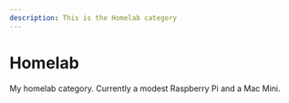 ```yaml
---
description: This is the Homelab category
---
```


# Homelab

My homelab category. Currently a modest Raspberry Pi and a Mac Mini.
